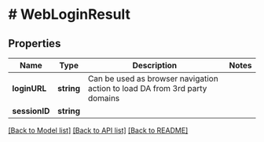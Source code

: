 # # WebLoginResult

## Properties

Name | Type | Description | Notes
------------ | ------------- | ------------- | -------------
**loginURL** | **string** | Can be used as browser navigation action to load DA from 3rd party domains |
**sessionID** | **string** |  |

[[Back to Model list]](../../README.md#models) [[Back to API list]](../../README.md#endpoints) [[Back to README]](../../README.md)
